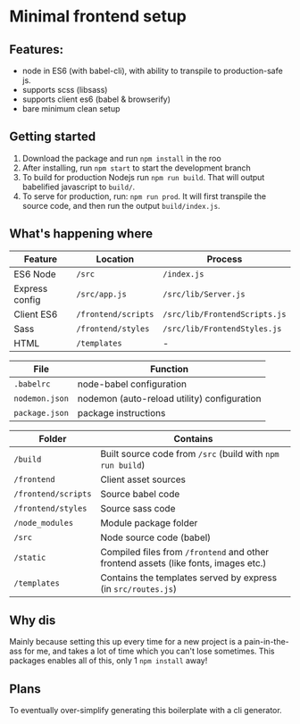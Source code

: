 # Minimal frontend setup

## Features:
- node in ES6 (with babel-cli), with ability to transpile to production-safe js.
- supports scss (libsass)
- supports client es6 (babel & browserify)
- bare minimum clean setup

## Getting started
1. Download the package and run `npm install` in the roo
2. After installing, run `npm start` to start the development branch
3. To build for production Nodejs run `npm run build`. That will output
   babelified javascript to `build/`.
4. To serve for production, run: `npm run prod`. It will first transpile the
   source code, and then run the output `build/index.js`.

## What's happening where
| Feature | Location | Process |
| ------- |--------- | ------- |
| ES6 Node | `/src` | `/index.js` |
| Express config | `/src/app.js` | `/src/lib/Server.js` |
| Client ES6 | `/frontend/scripts` | `/src/lib/FrontendScripts.js` |
| Sass | `/frontend/styles` | `/src/lib/FrontendStyles.js` |
| HTML | `/templates` | - |

| File | Function |
| ---- | -------- |
| `.babelrc` | node-babel configuration |
| `nodemon.json` | nodemon (auto-reload utility) configuration |
| `package.json` | package instructions |

| Folder | Contains |
| ------ | -------- |
| `/build` | Built source code from `/src` (build with `npm run build`) |
| `/frontend` | Client asset sources |
| `/frontend/scripts` | Source babel code |
| `/frontend/styles` | Source sass code |
| `/node_modules` | Module package folder |
| `/src` | Node source code (babel) |
| `/static` | Compiled files from `/frontend` and other frontend assets (like fonts, images etc.) |
| `/templates` | Contains the templates served by express (in `src/routes.js`) |

## Why dis
Mainly because setting this up every time for a new project is a pain-in-the-ass
for me, and takes a lot of time which you can't lose sometimes. This packages enables
all of this, only 1 `npm install` away!

## Plans
To eventually over-simplify generating this boilerplate with a cli generator.
